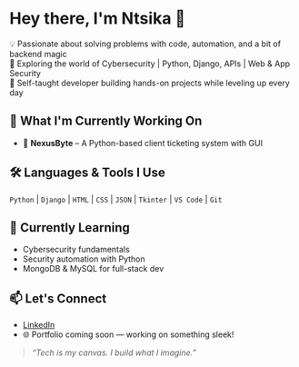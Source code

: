# Hey there, I'm Ntsika 👋

💡 Passionate about solving problems with code, automation, and a bit of backend magic  
🔐 Exploring the world of Cybersecurity | Python, Django, APIs | Web & App Security  
🎯 Self-taught developer building hands-on projects while leveling up every day

## 🔭 What I'm Currently Working On
- 🎫 **NexusByte** – A Python-based client ticketing system with GUI

## 🛠️ Languages & Tools I Use
`Python` | `Django` | `HTML` | `CSS` | `JSON` | `Tkinter` | `VS Code` | `Git`

## 🌱 Currently Learning
- Cybersecurity fundamentals
- Security automation with Python
- MongoDB & MySQL for full-stack dev

## 📫 Let's Connect
- [LinkedIn](https://linkedin.com/in/your-link)
- 🌐 Portfolio coming soon — working on something sleek!

> *“Tech is my canvas. I build what I imagine.”*
